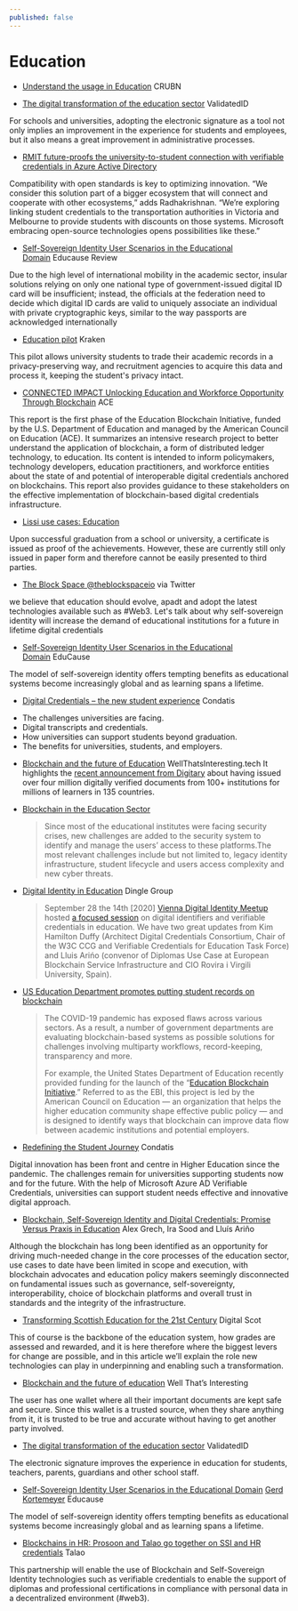 ```yaml
---
published: false
---
```


# Education

* [Understand the usage in Education](https://www.ssi.crubn.com/education) CRUBN

* [The digital transformation of the education sector](https://www.validatedid.com/post-en/the-digital-transformation-of-the-education-sector) ValidatedID

For schools and universities, adopting the electronic signature as a tool not only implies an improvement in the experience for students and employees, but it also means a great improvement in administrative processes.
* [RMIT future-proofs the university-to-student connection with verifiable credentials in Azure Active Directory](https://customers.microsoft.com/en-au/story/1481006006183422060-rmit-university-higher-education-azure-active-directory)

Compatibility with open standards is key to optimizing innovation. “We consider this solution part of a bigger ecosystem that will connect and cooperate with other ecosystems,” adds Radhakrishnan. “We’re exploring linking student credentials to the transportation authorities in Victoria and Melbourne to provide students with discounts on those systems. Microsoft embracing open-source technologies opens possibilities like these.”
* [Self-Sovereign Identity User Scenarios in the Educational Domain](https://er.educause.edu/articles/2022/4/self-sovereign-identity-user-scenarios-in-the-educational-domain) Educause Review

Due to the high level of international mobility in the academic sector, insular solutions relying on only one national type of government-issued digital ID card will be insufficient; instead, the officials at the federation need to decide which digital ID cards are valid to uniquely associate an individual with private cryptographic keys, similar to the way passports are acknowledged internationally
* [Education pilot](https://www.krakenh2020.eu/pilots/education) Kraken

This pilot allows university students to trade their academic records in a privacy-preserving way, and recruitment agencies to acquire this data and process it, keeping the student's privacy intact.

* [CONNECTED IMPACT Unlocking Education and Workforce Opportunity Through Blockchain](https://www.acenet.edu/Documents/ACE-Education-Blockchain-Initiative-Connected-Impact-June2020.pdf?fbclid%3DIwAR22cl_g-DzoZOEBStwKhrsuQpqqA66ZyZhKdd_4NmER2GyDMXbatuUsUuw) ACE

This report is the first phase of the Education Blockchain Initiative, funded by the U.S. Department of Education and managed by the American Council on Education (ACE). It summarizes an intensive research project to better understand the application of blockchain, a form of distributed ledger technology, to education. Its content is intended to inform policymakers, technology developers, education practitioners, and workforce entities about the state of and potential of interoperable digital credentials anchored on blockchains. This report also provides guidance to these stakeholders on the effective implementation of blockchain-based digital credentials infrastructure.

* [Lissi use cases: Education](https://lissi-id.medium.com/lissi-use-cases-education-c39908690300)

Upon successful graduation from a school or university, a certificate is issued as proof of the achievements. However, these are currently still only issued in paper form and therefore cannot be easily presented to third parties.

* [The Block Space @theblockspaceio](https://twitter.com/theblockspaceio) via Twitter

we believe that education should evolve, apadt and adopt the latest technologies available such as #Web3. Let's talk about why self-sovereign identity will increase the demand of educational institutions for a future in lifetime digital credentials

* [Self-Sovereign Identity User Scenarios in the Educational Domain](https://er.educause.edu/articles/2022/4/self-sovereign-identity-user-scenarios-in-the-educational-domain) EduCause

The model of self-sovereign identity offers tempting benefits as educational systems become increasingly global and as learning spans a lifetime.


* [Digital Credentials – the new student experience](https://condatis.com/webinars/webinar/digital-credentials/) Condatis

- The challenges universities are facing.
- Digital transcripts and credentials.
- How universities can support students beyond graduation.
- The benefits for universities, students, and employers.

* [Blockchain and the future of Education](https://wellthatsinteresting.tech/blockchain-and-the-future-of-education/) WellThatsInteresting.tech
It highlights the [recent announcement from Digitary](https://www.digitary.net/myequals-1-million/) about having issued over four million digitally verified documents from 100+ institutions for millions of learners in 135 countries.
* [Blockchain in the Education Sector](https://potech.global/assets/pdfs/Potech-Labs-White%2520Paper_Blockchain-in-the-Education-Sector.pdf)
  > Since most of the educational institutes were facing security crises, new challenges are added to the security system to identify and manage the users’ access to these platforms.The most relevant challenges include but not limited to, legacy identity infrastructure, student lifecycle and users access complexity and new cyber threats.

* [Digital Identity in Education](https://www.thedinglegroup.com/blog/2020/10/4/digital-identity-in-education) Dingle Group
    > September 28 the 14th [2020] [Vienna Digital Identity Meetup](https://www.meetup.com/Vienna-Digital-Identity-Meetup/) hosted [a focused session](https://vimeo.com/464715275) on digital identifiers and verifiable credentials in education.  We have two great updates from Kim Hamilton Duffy (Architect Digital Credentials Consortium, Chair of the W3C CCG and Verifiable Credentials for Education Task Force) and Lluis Arińo (convenor of Diplomas Use Case at European Blockchain Service Infrastructure and CIO Rovira i Virgili University, Spain).
* [US Education Department promotes putting student records on blockchain](https://cointelegraph.com/news/us-education-department-promotes-putting-student-records-on-blockchain)
  > The COVID-19 pandemic has exposed flaws across various sectors. As a result, a number of government departments are evaluating blockchain-based systems as possible solutions for challenges involving multiparty workflows, record-keeping, transparency and more.
  > 
  > For example, the United States Department of Education recently provided funding for the launch of the “[Education Blockchain Initiative](https://www.acenet.edu/Research-Insights/Pages/Education-Blockchain-Initiative.aspx).” Referred to as the EBI, this project is led by the American Council on Education — an organization that helps the higher education community shape effective public policy — and is designed to identify ways that blockchain can improve data flow between academic institutions and potential employers.
* [Redefining the Student Journey](https://www.youtube.com/watch?v%3DenqQ0FyLaBc) Condatis

Digital innovation has been front and centre in Higher Education since the pandemic. The challenges remain for universities supporting students now and for the future. With the help of Microsoft Azure AD Verifiable Credentials, universities can support student needs effective and innovative digital approach.
* [Blockchain, Self-Sovereign Identity and Digital Credentials: Promise Versus Praxis in Education](https://www.frontiersin.org/articles/10.3389/fbloc.2021.616779/full) Alex Grech, Ira Sood and Lluís Ariño

Although the blockchain has long been identified as an opportunity for driving much-needed change in the core processes of the education sector, use cases to date have been limited in scope and execution, with blockchain advocates and education policy makers seemingly disconnected on fundamental issues such as governance, self-sovereignty, interoperability, choice of blockchain platforms and overall trust in standards and the integrity of the infrastructure.
* [Transforming Scottish Education for the 21st Century](https://digitalscot.net/transforming-scottish-education/) Digital Scot

This of course is the backbone of the education system, how grades are assessed and rewarded, and it is here therefore where the biggest levers for change are possible, and in this article we’ll explain the role new technologies can play in underpinning and enabling such a transformation.


* [Blockchain and the future of education](https://wellthatsinteresting.tech/blockchain-and-the-future-of-education/) Well That’s Interesting

The user has one wallet where all their important documents are kept safe and secure. Since this wallet is a trusted source, when they share anything from it, it is trusted to be true and accurate without having to get another party involved.

* [The digital transformation of the education sector](https://www.validatedid.com/post-en/the-digital-transformation-of-the-education-sector) ValidatedID

The electronic signature improves the experience in education for students, teachers, parents, guardians and other school staff.

* [Self-Sovereign Identity User Scenarios in the Educational Domain](https://er.educause.edu/articles/2022/4/self-sovereign-identity-user-scenarios-in-the-educational-domain) [Gerd Kortemeyer](https://members.educause.edu/gerd-kortemeyer) Educause

The model of self-sovereign identity offers tempting benefits as educational systems become increasingly global and as learning spans a lifetime.

* [Blockchains in HR: Prosoon and Talao go together on SSI and HR credentials](https://medium.com/@talao_io/blockchains-in-hr-prosoon-and-talao-go-together-on-ssi-and-hr-credentials-3b92968011fe) Talao

This partnership will enable the use of Blockchain and Self-Sovereign Identity technologies such as verifiable credentials to enable the support of diplomas and professional certifications in compliance with personal data in a decentralized environment (#web3).
